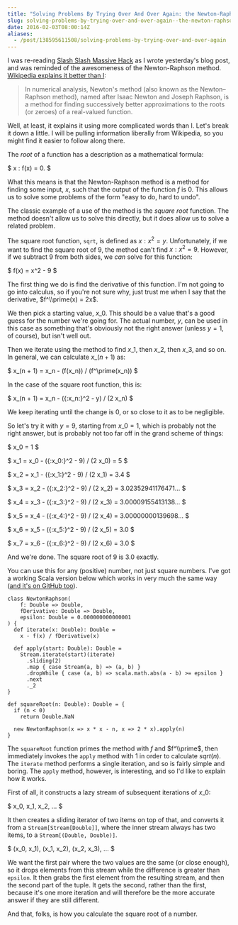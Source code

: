 ```yaml
---
title: "Solving Problems By Trying Over And Over Again: the Newton-Raphson Method"
slug: solving-problems-by-trying-over-and-over-again--the-newton-raphson-method
date: 2016-02-03T08:00:14Z
aliases:
  - /post/138595611508/solving-problems-by-trying-over-and-over-again
---
```


I was re-reading [Slash Slash Massive Hack][] as I wrote yesterday's blog post, and was reminded of the awesomeness of the Newton-Raphson method. [Wikipedia explains it better than I][newton's method]:

> In numerical analysis, Newton's method (also known as the Newton–Raphson method), named after Isaac Newton and Joseph Raphson, is a method for finding successively better approximations to the roots (or zeroes) of a real-valued function.

<!--more-->

Well, at least, it explains it using more complicated words than I. Let's break it down a little. I will be pulling information liberally from Wikipedia, so you might find it easier to follow along there.

The _root_ of a function has a description as a mathematical formula:

$ x : f(x) = 0. $

What this means is that the Newton-Raphson method is a method for finding some input, $x$, such that the output of the function $f$ is $0$. This allows us to solve some problems of the form "easy to do, hard to undo".

The classic example of a use of the method is the _square root_ function. The method doesn't allow us to solve this directly, but it does allow us to solve a related problem.

The square root function, `sqrt`, is defined as $x : x^2 = y$. Unfortunately, if we want to find the square root of $9$, the method can't find $x : x^2 = 9$. However, if we subtract $9$ from both sides, we _can_ solve for this function:

$ f(x) = x^2 - 9 $

The first thing we do is find the derivative of this function. I'm not going to go into calculus, so if you're not sure why, just trust me when I say that the derivative, $f^\\prime(x) = 2x$.

We then pick a starting value, $x\_0$. This should be a value that's a good guess for the number we're going for. The actual number, $y$, can be used in this case as something that's obviously not the right answer (unless $y = 1$, of course), but isn't well out.

Then we iterate using the method to find $x\_1$, then $x\_2$, then $x\_3$, and so on. In general, we can calculate $x\_(n + 1)$ as:

$ x\_(n + 1) = x_n - (f(x_n)) / (f^\prime(x_n)) $

In the case of the square root function, this is:

$ x\_(n + 1) = x_n - ({:x_n:}^2 - y) / (2 x_n) $

We keep iterating until the change is 0, or so close to it as to be negligible.

So let's try it with $y = 9$, starting from $x\_0 = 1$, which is probably not the right answer, but is probably not too far off in the grand scheme of things:

$ x_0 = 1 $

$ x_1 = x_0 - ({:x_0:}^2 - 9) / (2 x_0) = 5 $

$ x_2 = x_1 - ({:x_1:}^2 - 9) / (2 x_1) = 3.4 $

$ x_3 = x_2 - ({:x_2:}^2 - 9) / (2 x_2) = 3.02352941176471... $

$ x_4 = x_3 - ({:x_3:}^2 - 9) / (2 x_3) = 3.00009155413138... $

$ x_5 = x_4 - ({:x_4:}^2 - 9) / (2 x_4) = 3.00000000139698... $

$ x_6 = x_5 - ({:x_5:}^2 - 9) / (2 x_5) = 3.0 $

$ x_7 = x_6 - ({:x_6:}^2 - 9) / (2 x_6) = 3.0 $

And we're done. The square root of 9 is 3.0 exactly.

You can use this for any (positive) number, not just square numbers. I've got a working Scala version below which works in very much the same way ([and it's on GitHub too][numeric-experiments]).

    class NewtonRaphson(
        f: Double => Double,
        fDerivative: Double => Double,
        epsilon: Double = 0.000000000000001
    ) {
      def iterate(x: Double): Double =
        x - f(x) / fDerivative(x)

      def apply(start: Double): Double =
        Stream.iterate(start)(iterate)
          .sliding(2)
          .map { case Stream(a, b) => (a, b) }
          .dropWhile { case (a, b) => scala.math.abs(a - b) >= epsilon }
          .next
          ._2
    }

    def squareRoot(n: Double): Double = {
      if (n < 0)
        return Double.NaN

      new NewtonRaphson(x => x * x - n, x => 2 * x).apply(n)
    }

The `squareRoot` function primes the method with $f$ and $f^\\prime$, then immediately invokes the `apply` method with $1$ in order to calculate $sqrt(n)$. The `iterate` method performs a single iteration, and so is fairly simple and boring. The `apply` method, however, is interesting, and so I'd like to explain how it works.

First of all, it constructs a lazy stream of subsequent iterations of $x\_0$:

$ x_0, x_1, x_2, ... $

It then creates a sliding iterator of two items on top of that, and converts it from a `Stream[Stream[Double]]`, where the inner stream always has two items, to a `Stream[(Double, Double)]`.

$ (x_0, x_1), (x_1, x_2), (x_2, x_3), ... $

We want the first pair where the two values are the same (or close enough), so it drops elements from this stream while the difference is greater than `epsilon`. It then grabs the first element from the resulting stream, and then the second part of the tuple. It gets the second, rather than the first, because it's one more iteration and will therefore be the more accurate answer if they are still different.

And that, folks, is how you calculate the square root of a number.

[slash slash massive hack]: /post/137738860257/slash-slash-massive-hack
[newton's method]: https://en.wikipedia.org/wiki/Newton's_method
[numeric-experiments]: https://github.com/SamirTalwar/numeric-experiments
